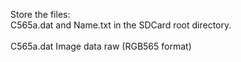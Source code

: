 Store the files: <br>
C565a.dat	and Name.txt in the SDCard root directory. <br>
<br>
C565a.dat Image data raw (RGB565 format)
